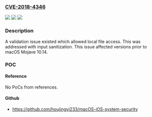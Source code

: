 ### [CVE-2018-4346](https://cve.mitre.org/cgi-bin/cvename.cgi?name=CVE-2018-4346)
![](https://img.shields.io/static/v1?label=Product&message=macOS&color=blue)
![](https://img.shields.io/static/v1?label=Version&message=n%2Fa&color=blue)
![](https://img.shields.io/static/v1?label=Vulnerability&message=Parsing%20a%20maliciously%20crafted%20dictionary%20file%20may%20lead%20to%20disclosure%20of%20user%20information&color=brighgreen)

### Description

A validation issue existed which allowed local file access. This was addressed with input sanitization. This issue affected versions prior to macOS Mojave 10.14.

### POC

#### Reference
No PoCs from references.

#### Github
- https://github.com/houjingyi233/macOS-iOS-system-security

